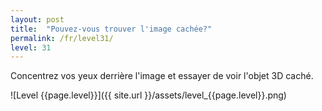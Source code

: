 ```yaml
---
layout: post
title:  "Pouvez-vous trouver l'image cachée?"
permalink: /fr/level31/
level: 31
---
```

Concentrez vos yeux derrière l'image et essayer de voir l'objet 3D caché.

![Level {{page.level}}]({{ site.url }}/assets/level_{{page.level}}.png)